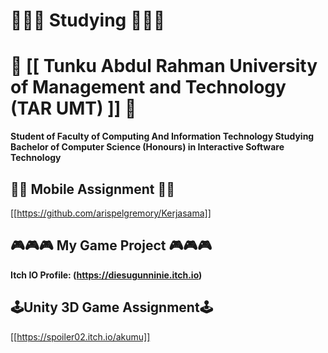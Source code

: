 # 📖📖📖 Studying 📖📖📖

# 🏫 [[ Tunku Abdul Rahman University of Management and Technology (TAR UMT) ]] 🏫

**Student of Faculty of Computing And Information Technology Studying Bachelor of Computer Science (Honours) in Interactive Software Technology**

## 📱📱 Mobile Assignment 📱📱
[[https://github.com/arispelgremory/Kerjasama]]

## 🎮🎮🎮   My Game Project   🎮🎮🎮

**Itch IO Profile: (https://diesugunninie.itch.io)**

## 🕹️Unity 3D Game Assignment🕹️
[[https://spoiler02.itch.io/akumu]]
<!--
**Binkozaru/Binkozaru** is a ✨ _special_ ✨ repository because its `README.md` (this file) appears on your GitHub profile.

Here are some ideas to get you started:

- 🔭 I’m currently working on ...
- 🌱 I’m currently learning ...
- 👯 I’m looking to collaborate on ...
- 🤔 I’m looking for help with ...
- 💬 Ask me about ...
- 📫 How to reach me: ...
- 😄 Pronouns: ...
- ⚡ Fun fact: ...
-->
